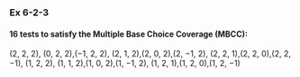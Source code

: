 ### Ex 6-2-3
#### 16 tests to satisfy the Multiple Base Choice Coverage (MBCC):
(2, 2, 2),
(0, 2, 2),(−1, 2, 2),
(2, 1, 2),(2, 0, 2),(2, −1, 2),
(2, 2, 1),(2, 2, 0),(2, 2, −1),
(1, 2, 2),
(1, 1, 2),(1, 0, 2),(1, −1, 2),
(1, 2, 1),(1, 2, 0),(1, 2, −1)
